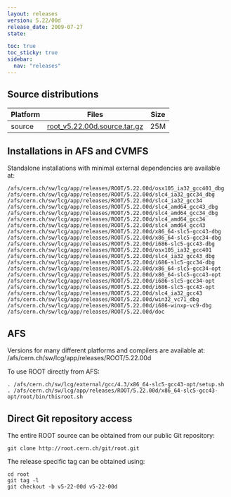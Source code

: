 ```yaml
---
layout: releases
version: 5.22/00d
release_date: 2009-07-27
state:

toc: true
toc_sticky: true
sidebar:
  nav: "releases"
---
```



## Source distributions

| Platform       | Files | Size |
|-----------|-------|-----|
| source | [root_v5.22.00d.source.tar.gz](https://root.cern.ch/download/root_v5.22.00d.source.tar.gz) |  25M |




## Installations in AFS and CVMFS
Standalone installations with minimal external dependencies are available at:
~~~
/afs/cern.ch/sw/lcg/app/releases/ROOT/5.22.00d/osx105_ia32_gcc401_dbg
/afs/cern.ch/sw/lcg/app/releases/ROOT/5.22.00d/slc4_ia32_gcc34_dbg
/afs/cern.ch/sw/lcg/app/releases/ROOT/5.22.00d/slc4_ia32_gcc34
/afs/cern.ch/sw/lcg/app/releases/ROOT/5.22.00d/slc4_amd64_gcc43_dbg
/afs/cern.ch/sw/lcg/app/releases/ROOT/5.22.00d/slc4_amd64_gcc34_dbg
/afs/cern.ch/sw/lcg/app/releases/ROOT/5.22.00d/slc4_amd64_gcc34
/afs/cern.ch/sw/lcg/app/releases/ROOT/5.22.00d/slc4_amd64_gcc43
/afs/cern.ch/sw/lcg/app/releases/ROOT/5.22.00d/x86_64-slc5-gcc43-dbg
/afs/cern.ch/sw/lcg/app/releases/ROOT/5.22.00d/x86_64-slc5-gcc34-dbg
/afs/cern.ch/sw/lcg/app/releases/ROOT/5.22.00d/i686-slc5-gcc43-dbg
/afs/cern.ch/sw/lcg/app/releases/ROOT/5.22.00d/osx105_ia32_gcc401
/afs/cern.ch/sw/lcg/app/releases/ROOT/5.22.00d/slc4_ia32_gcc43_dbg
/afs/cern.ch/sw/lcg/app/releases/ROOT/5.22.00d/i686-slc5-gcc34-dbg
/afs/cern.ch/sw/lcg/app/releases/ROOT/5.22.00d/x86_64-slc5-gcc34-opt
/afs/cern.ch/sw/lcg/app/releases/ROOT/5.22.00d/x86_64-slc5-gcc43-opt
/afs/cern.ch/sw/lcg/app/releases/ROOT/5.22.00d/i686-slc5-gcc34-opt
/afs/cern.ch/sw/lcg/app/releases/ROOT/5.22.00d/i686-slc5-gcc43-opt
/afs/cern.ch/sw/lcg/app/releases/ROOT/5.22.00d/slc4_ia32_gcc43
/afs/cern.ch/sw/lcg/app/releases/ROOT/5.22.00d/win32_vc71_dbg
/afs/cern.ch/sw/lcg/app/releases/ROOT/5.22.00d/i686-winxp-vc9-dbg
/afs/cern.ch/sw/lcg/app/releases/ROOT/5.22.00d/doc
~~~

## AFS
Versions for many different platforms and compilers are available at:
/afs/cern.ch/sw/lcg/app/releases/ROOT/5.22.00d

To use ROOT directly from AFS:
~~~
. /afs/cern.ch/sw/lcg/external/gcc/4.3/x86_64-slc5-gcc43-opt/setup.sh
. /afs/cern.ch/sw/lcg/app/releases/ROOT/5.22.00d/x86_64-slc5-gcc43-opt/root/bin/thisroot.sh
~~~

## Direct Git repository access
The entire ROOT source can be obtained from our public Git repository:

~~~
git clone http://root.cern.ch/git/root.git
~~~
The release specific tag can be obtained using:
~~~
cd root
git tag -l
git checkout -b v5-22-00d v5-22-00d
~~~

